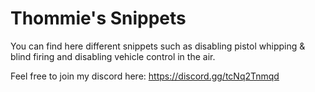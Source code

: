 # Thommie's Snippets
You can find here different snippets such as disabling pistol whipping & blind firing and disabling vehicle control in the air.

Feel free to join my discord here: https://discord.gg/tcNq2Tnmqd
